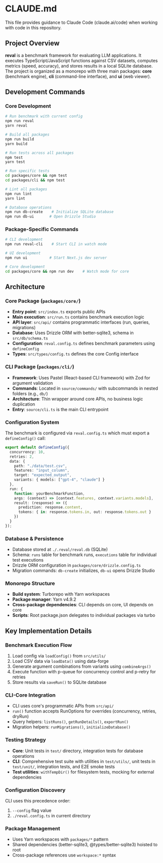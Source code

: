 # CLAUDE.md

This file provides guidance to Claude Code (claude.ai/code) when working with code in this repository.

## Project Overview

**reval** is a benchmark framework for evaluating LLM applications. It executes TypeScript/JavaScript functions against CSV datasets, computes metrics (speed, accuracy), and stores results in a local SQLite database. The project is organized as a monorepo with three main packages: **core** (benchmark engine), **cli** (command-line interface), and **ui** (web viewer).

## Development Commands

### Core Development
```bash
# Run benchmark with current config
npm run reval
yarn reval

# Build all packages
npm run build
yarn build

# Run tests across all packages  
npm test
yarn test

# Run specific tests
cd packages/core && npm test
cd packages/cli && npm test

# Lint all packages
npm run lint
yarn lint

# Database operations
npm run db-create    # Initialize SQLite database
npm run db-ui       # Open Drizzle Studio
```

### Package-Specific Commands
```bash
# CLI development
npm run reval-cli    # Start CLI in watch mode

# UI development  
npm run ui          # Start Next.js dev server

# Core development
cd packages/core && npm run dev    # Watch mode for core
```

## Architecture

### Core Package (`packages/core/`)
- **Entry point**: `src/index.ts` exports public APIs
- **Main execution**: `src/run.ts` contains benchmark execution logic
- **API layer**: `src/api/` contains programmatic interfaces (run, queries, migrations)
- **Database**: Uses Drizzle ORM with better-sqlite3, schema in `src/db/schema.ts`
- **Configuration**: `reval.config.ts` defines benchmark parameters using `defineConfig`
- **Types**: `src/types/config.ts` defines the core Config interface

### CLI Package (`packages/cli/`)
- **Framework**: Uses Pastel (React-based CLI framework) with Zod for argument validation
- **Commands**: Located in `source/commands/` with subcommands in nested folders (e.g., `db/`)
- **Architecture**: Thin wrapper around core APIs, no business logic duplication
- **Entry**: `source/cli.ts` is the main CLI entrypoint

### Configuration System
The benchmark is configured via `reval.config.ts` which must export a `defineConfig()` call:

```typescript
export default defineConfig({
  concurrency: 10,
  retries: 2,
  data: {
    path: "./data/test.csv",
    features: "input_column", 
    target: "expected_output",
    variants: { models: ["gpt-4", "claude"] }
  },
  run: {
    function: yourBenchmarkFunction,
    args: (context) => [context.features, context.variants.models],
    result: (response) => ({
      prediction: response.content,
      tokens: { in: response.tokens.in, out: response.tokens.out }
    })
  }
});
```

### Database & Persistence
- Database stored at `./.reval/reval.db` (SQLite)
- Schema: `runs` table for benchmark runs, `executions` table for individual test executions
- Drizzle ORM configuration in `packages/core/drizzle.config.ts`
- Migration commands: `db-create` initializes, `db-ui` opens Drizzle Studio

### Monorepo Structure
- **Build system**: Turborepo with Yarn workspaces
- **Package manager**: Yarn v4.9.2 
- **Cross-package dependencies**: CLI depends on core, UI depends on core
- **Scripts**: Root package.json delegates to individual packages via turbo

## Key Implementation Details

### Benchmark Execution Flow
1. Load config via `loadConfig()` from `src/utils/`
2. Load CSV data via `loadData()` using data-forge
3. Generate argument combinations from variants using `combineArgs()`
4. Execute function with p-queue for concurrency control and p-retry for retries
5. Store results via `saveRun()` to SQLite database

### CLI-Core Integration
- CLI uses core's programmatic APIs from `src/api/`
- `run()` function accepts RunOptions for overrides (concurrency, retries, dryRun)
- Query helpers: `listRuns()`, `getRunDetails()`, `exportRun()`
- Migration helpers: `runMigrations()`, `initializeDatabase()`

### Testing Strategy
- **Core**: Unit tests in `test/` directory, integration tests for database operations
- **CLI**: Comprehensive test suite with utilities in `test/utils/`, unit tests in `test/unit/`, integration tests, and E2E smoke tests
- **Test utilities**: `withTempDir()` for filesystem tests, mocking for external dependencies

### Configuration Discovery
CLI uses this precedence order:
1. `--config` flag value
2. `./reval.config.ts` in current directory

### Package Management
- Uses Yarn workspaces with `packages/*` pattern
- Shared dependencies (better-sqlite3, @types/better-sqlite3) hoisted to root
- Cross-package references use `workspace:*` syntax
